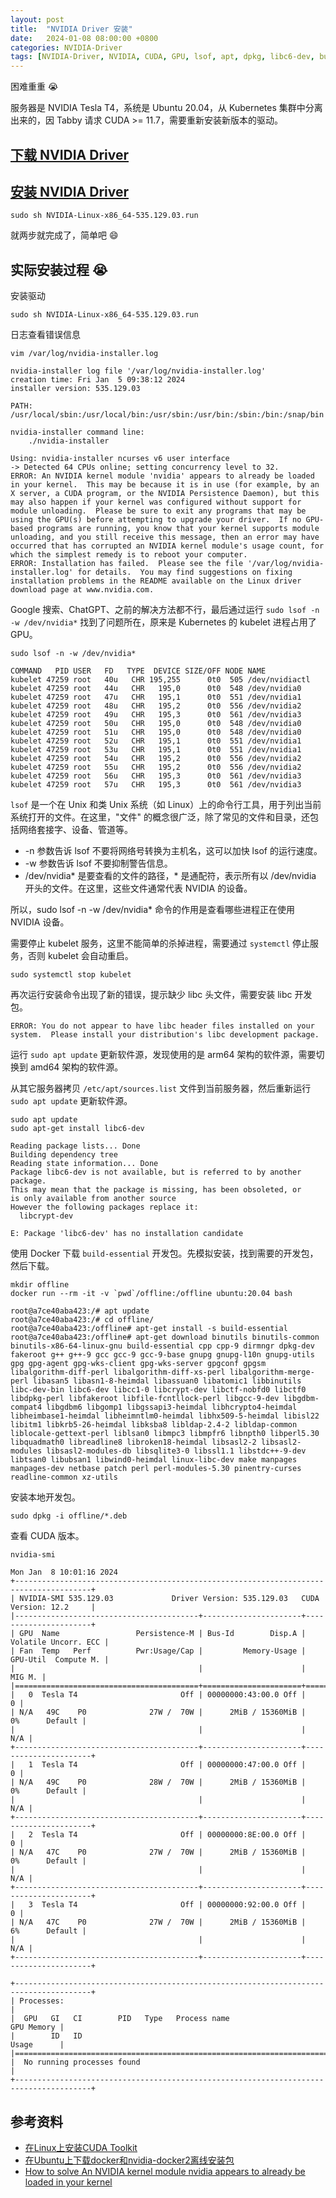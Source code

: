 ```yaml
---
layout: post
title:  "NVIDIA Driver 安装"
date:   2024-01-08 08:00:00 +0800
categories: NVIDIA-Driver
tags: [NVIDIA-Driver, NVIDIA, CUDA, GPU, lsof, apt, dpkg, libc6-dev, build-essential]
---
```


困难重重 😭

服务器是 NVIDIA Tesla T4，系统是 Ubuntu 20.04，从 Kubernetes 集群中分离出来的，因 Tabby 请求 CUDA >= 11.7，需要重新安装新版本的驱动。

## [下载 NVIDIA Driver](https://www.nvidia.com/download/index.aspx)

## [安装 NVIDIA Driver](https://docs.nvidia.com/datacenter/tesla/tesla-installation-notes/index.html)
```shell
sudo sh NVIDIA-Linux-x86_64-535.129.03.run
```

就两步就完成了，简单吧 😄

## 实际安装过程 😭

安装驱动

```shell
sudo sh NVIDIA-Linux-x86_64-535.129.03.run
```

日志查看错误信息

```shell
vim /var/log/nvidia-installer.log
```
```
nvidia-installer log file '/var/log/nvidia-installer.log'
creation time: Fri Jan  5 09:38:12 2024
installer version: 535.129.03

PATH: /usr/local/sbin:/usr/local/bin:/usr/sbin:/usr/bin:/sbin:/bin:/snap/bin

nvidia-installer command line:
    ./nvidia-installer

Using: nvidia-installer ncurses v6 user interface
-> Detected 64 CPUs online; setting concurrency level to 32.
ERROR: An NVIDIA kernel module 'nvidia' appears to already be loaded in your kernel.  This may be because it is in use (for example, by an X server, a CUDA program, or the NVIDIA Persistence Daemon), but this may also happen if your kernel was configured without support for module unloading.  Please be sure to exit any programs that may be using the GPU(s) before attempting to upgrade your driver.  If no GPU-based programs are running, you know that your kernel supports module unloading, and you still receive this message, then an error may have occurred that has corrupted an NVIDIA kernel module's usage count, for which the simplest remedy is to reboot your computer.
ERROR: Installation has failed.  Please see the file '/var/log/nvidia-installer.log' for details.  You may find suggestions on fixing installation problems in the README available on the Linux driver download page at www.nvidia.com.
```

Google 搜索、ChatGPT、之前的解决方法都不行，最后通过运行 `sudo lsof -n -w /dev/nvidia*` 找到了问题所在，原来是 Kubernetes 的 kubelet 进程占用了 GPU。

```shell
sudo lsof -n -w /dev/nvidia*
```
```
COMMAND   PID USER   FD   TYPE  DEVICE SIZE/OFF NODE NAME
kubelet 47259 root   40u   CHR 195,255      0t0  505 /dev/nvidiactl
kubelet 47259 root   44u   CHR   195,0      0t0  548 /dev/nvidia0
kubelet 47259 root   47u   CHR   195,1      0t0  551 /dev/nvidia1
kubelet 47259 root   48u   CHR   195,2      0t0  556 /dev/nvidia2
kubelet 47259 root   49u   CHR   195,3      0t0  561 /dev/nvidia3
kubelet 47259 root   50u   CHR   195,0      0t0  548 /dev/nvidia0
kubelet 47259 root   51u   CHR   195,0      0t0  548 /dev/nvidia0
kubelet 47259 root   52u   CHR   195,1      0t0  551 /dev/nvidia1
kubelet 47259 root   53u   CHR   195,1      0t0  551 /dev/nvidia1
kubelet 47259 root   54u   CHR   195,2      0t0  556 /dev/nvidia2
kubelet 47259 root   55u   CHR   195,2      0t0  556 /dev/nvidia2
kubelet 47259 root   56u   CHR   195,3      0t0  561 /dev/nvidia3
kubelet 47259 root   57u   CHR   195,3      0t0  561 /dev/nvidia3
```

`lsof` 是一个在 Unix 和类 Unix 系统（如 Linux）上的命令行工具，用于列出当前系统打开的文件。在这里，"文件" 的概念很广泛，除了常见的文件和目录，还包括网络套接字、设备、管道等。
- -n 参数告诉 lsof 不要将网络号转换为主机名，这可以加快 lsof 的运行速度。
- -w 参数告诉 lsof 不要抑制警告信息。
- /dev/nvidia* 是要查看的文件的路径，* 是通配符，表示所有以 /dev/nvidia 开头的文件。在这里，这些文件通常代表 NVIDIA 的设备。

所以，sudo lsof -n -w /dev/nvidia* 命令的作用是查看哪些进程正在使用 NVIDIA 设备。


需要停止 kubelet 服务，这里不能简单的杀掉进程，需要通过 `systemctl` 停止服务，否则 kubelet 会自动重启。

```shell
sudo systemctl stop kubelet
```

再次运行安装命令出现了新的错误，提示缺少 libc 头文件，需要安装 libc 开发包。

```
ERROR: You do not appear to have libc header files installed on your system.  Please install your distribution's libc development package.
```

运行 `sudo apt update` 更新软件源，发现使用的是 arm64 架构的软件源，需要切换到 amd64 架构的软件源。

从其它服务器拷贝 `/etc/apt/sources.list` 文件到当前服务器，然后重新运行 `sudo apt update` 更新软件源。

```shell
sudo apt update
sudo apt-get install libc6-dev
```
```
Reading package lists... Done
Building dependency tree       
Reading state information... Done
Package libc6-dev is not available, but is referred to by another package.
This may mean that the package is missing, has been obsoleted, or
is only available from another source
However the following packages replace it:
  libcrypt-dev

E: Package 'libc6-dev' has no installation candidate
```

使用 Docker 下载 `build-essential` 开发包。先模拟安装，找到需要的开发包，然后下载。

```shell
mkdir offline
docker run --rm -it -v `pwd`/offline:/offline ubuntu:20.04 bash
```
```shell
root@a7ce40aba423:/# apt update
root@a7ce40aba423:/# cd offline/
root@a7ce40aba423:/offline# apt-get install -s build-essential
root@a7ce40aba423:/offline# apt-get download binutils binutils-common binutils-x86-64-linux-gnu build-essential cpp cpp-9 dirmngr dpkg-dev fakeroot g++ g++-9 gcc gcc-9 gcc-9-base gnupg gnupg-l10n gnupg-utils gpg gpg-agent gpg-wks-client gpg-wks-server gpgconf gpgsm libalgorithm-diff-perl libalgorithm-diff-xs-perl libalgorithm-merge-perl libasan5 libasn1-8-heimdal libassuan0 libatomic1 libbinutils libc-dev-bin libc6-dev libcc1-0 libcrypt-dev libctf-nobfd0 libctf0 libdpkg-perl libfakeroot libfile-fcntllock-perl libgcc-9-dev libgdbm-compat4 libgdbm6 libgomp1 libgssapi3-heimdal libhcrypto4-heimdal libheimbase1-heimdal libheimntlm0-heimdal libhx509-5-heimdal libisl22 libitm1 libkrb5-26-heimdal libksba8 libldap-2.4-2 libldap-common liblocale-gettext-perl liblsan0 libmpc3 libmpfr6 libnpth0 libperl5.30 libquadmath0 libreadline8 libroken18-heimdal libsasl2-2 libsasl2-modules libsasl2-modules-db libsqlite3-0 libssl1.1 libstdc++-9-dev libtsan0 libubsan1 libwind0-heimdal linux-libc-dev make manpages manpages-dev netbase patch perl perl-modules-5.30 pinentry-curses readline-common xz-utils
```

安装本地开发包。

```shell
sudo dpkg -i offline/*.deb
```

查看 CUDA 版本。

```shell
nvidia-smi
```
```
Mon Jan  8 10:01:16 2024       
+---------------------------------------------------------------------------------------+
| NVIDIA-SMI 535.129.03             Driver Version: 535.129.03   CUDA Version: 12.2     |
|-----------------------------------------+----------------------+----------------------+
| GPU  Name                 Persistence-M | Bus-Id        Disp.A | Volatile Uncorr. ECC |
| Fan  Temp   Perf          Pwr:Usage/Cap |         Memory-Usage | GPU-Util  Compute M. |
|                                         |                      |               MIG M. |
|=========================================+======================+======================|
|   0  Tesla T4                       Off | 00000000:43:00.0 Off |                    0 |
| N/A   49C    P0              27W /  70W |      2MiB / 15360MiB |      0%      Default |
|                                         |                      |                  N/A |
+-----------------------------------------+----------------------+----------------------+
|   1  Tesla T4                       Off | 00000000:47:00.0 Off |                    0 |
| N/A   49C    P0              28W /  70W |      2MiB / 15360MiB |      0%      Default |
|                                         |                      |                  N/A |
+-----------------------------------------+----------------------+----------------------+
|   2  Tesla T4                       Off | 00000000:8E:00.0 Off |                    0 |
| N/A   47C    P0              27W /  70W |      2MiB / 15360MiB |      0%      Default |
|                                         |                      |                  N/A |
+-----------------------------------------+----------------------+----------------------+
|   3  Tesla T4                       Off | 00000000:92:00.0 Off |                    0 |
| N/A   47C    P0              27W /  70W |      2MiB / 15360MiB |      6%      Default |
|                                         |                      |                  N/A |
+-----------------------------------------+----------------------+----------------------+
                                                                                         
+---------------------------------------------------------------------------------------+
| Processes:                                                                            |
|  GPU   GI   CI        PID   Type   Process name                            GPU Memory |
|        ID   ID                                                             Usage      |
|=======================================================================================|
|  No running processes found                                                           |
+---------------------------------------------------------------------------------------+
```

## 参考资料
- [在Linux上安装CUDA Toolkit](http://127.0.0.1:4000/gpu/2022/02/08/install-cuda-toolkit-on-linux.html)
- [在Ubuntu上下载docker和nvidia-docker2离线安装包](http://127.0.0.1:4000/docker/2020/12/02/download-docker-and-nvidia-docker2-offline-installation-package-on-ubuntu.html)
- [How to solve An NVIDIA kernel module nvidia appears to already be loaded in your kernel](https://junyonglee.me/ubuntu/An-nvidia-kernel-module/)
